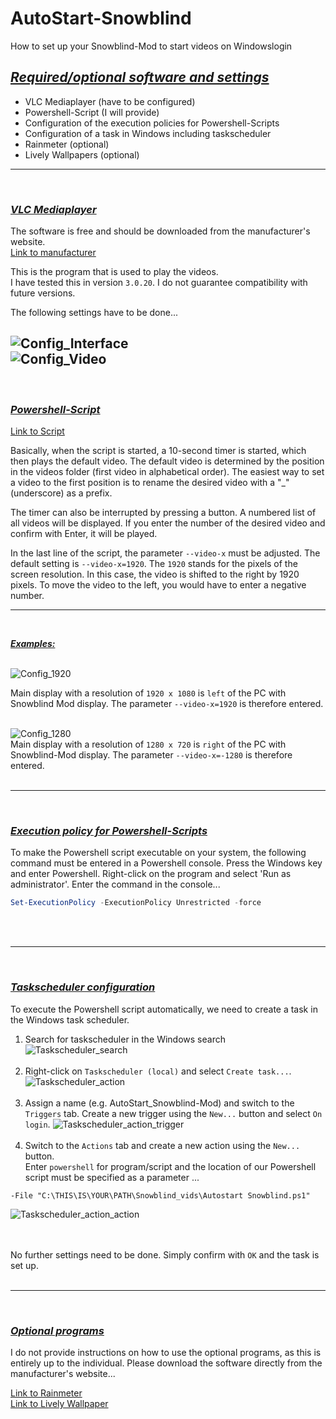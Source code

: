 # AutoStart-Snowblind
How to set up your Snowblind-Mod to start videos on Windowslogin

## <ins>***Required/optional software and settings***
- VLC Mediaplayer (have to be configured)
- Powershell-Script (I will provide)
- Configuration of the execution policies for Powershell-Scripts
- Configuration of a task in Windows including taskscheduler
- Rainmeter (optional)
- Lively Wallpapers (optional)
---
<br>


### <ins>***VLC Mediaplayer***
The software is free and should be downloaded from the manufacturer's website.<br>
[Link to manufacturer](https://www.videolan.org/vlc/index.en.html)<br>

This is the program that is used to play the videos.<br>
I have tested this in version `3.0.20`. I do not guarantee compatibility with future versions.<br>

The following settings have to be done...<br>

![Config_Interface](/assets/VLC_config_Interface.png)<br>
![Config_Video](/assets/VLC_config_Video.png)<br>
---
<br>


### <ins>***Powershell-Script***

[Link to Script](/Script/Autostart%20Snowblind.ps1)<br>

Basically, when the script is started, a 10-second timer is started, which then plays the default video. The default video is determined by the position in the videos folder (first video in alphabetical order). The easiest way to set a video to the first position is to rename the desired video with a "_" (underscore) as a prefix.<br> 

The timer can also be interrupted by pressing a button. A numbered list of all videos will be displayed. If you enter the number of the desired video and confirm with Enter, it will be played.<br>

In the last line of the script, the parameter `--video-x` must be adjusted. The default setting is `--video-x=1920`. The `1920` stands for the pixels of the screen resolution. In this case, the video is shifted to the right by 1920 pixels. To move the video to the left, you would have to enter a negative number.<br>

---
<br>


<ins>***Examples:***</ins><br><br>

![Config_1920](/assets/Script_config_1920.png)<br>

Main display with a resolution of `1920 x 1080` is `left` of the PC with Snowblind Mod display. The parameter `--video-x=1920` is therefore entered.<br><br>

![Config_1280](/assets/Script_config_1280.png)<br>
Main display with a resolution of `1280 x 720` is `right` of the PC with Snowblind-Mod display. The parameter `--video-x=-1280` is therefore entered.<br><br>

---
<br>


### <ins>***Execution policy for Powershell-Scripts***
To make the Powershell script executable on your system, the following command must be entered in a Powershell console.
Press the Windows key and enter Powershell. Right-click on the program and select 'Run as administrator'. Enter the command in the console...<br> 
```Powershell
Set-ExecutionPolicy -ExecutionPolicy Unrestricted -force
```
<br><br>

---
<br>


### <ins>***Taskscheduler configuration***
To execute the Powershell script automatically, we need to create a task in the Windows task scheduler.<br>

1. Search for taskscheduler in the Windows search
![Taskscheduler_search](/assets/Taskscheduler_search.png)<br><br>
2. Right-click on `Taskscheduler (local)` and select `Create task...`.
![Taskscheduler_action](/assets/Taskscheduler_action.png)<br><br>
3. Assign a name (e.g. AutoStart_Snowblind-Mod) and switch to the `Triggers` tab. Create a new trigger using the `New...` button and select `On login`.
![Taskscheduler_action_trigger](/assets/Taskscheduler_action_trigger.png)<br><br>
4. Switch to the `Actions` tab and create a new action using the `New...` button.<br>
Enter `powershell` for program/script and the location of our Powershell script must be specified as a parameter ...
```
-File "C:\THIS\IS\YOUR\PATH\Snowblind_vids\Autostart Snowblind.ps1"
```
![Taskscheduler_action_action](/assets/Taskscheduler_action_action.png)<br><br><br>


No further settings need to be done.
Simply confirm with `OK` and the task is set up.<br><br>

---
<br>


### <ins> ***Optional programs***
I do not provide instructions on how to use the optional programs, as this is entirely up to the individual. Please download the software directly from the manufacturer's website...<br>

[Link to Rainmeter](https://www.rainmeter.net/)<br>
[Link to Lively Wallpaper](https://apps.microsoft.com/detail/9ntm2qc6qws7?hl=en-EN&gl=EN)<br>

